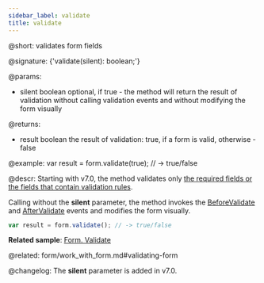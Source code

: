 ```yaml
---
sidebar_label: validate
title: validate
---          
```


@short: validates form fields

@signature: {'validate(silent): boolean;'}

@params:
- silent    boolean     optional, if true - the method will return the result of validation without calling validation events and without modifying the form visually

@returns:
- result	boolean 	the result of validation: true, if a form is valid, otherwise - false

@example:
var result = form.validate(true); // -> true/false

@descr:
Starting with v7.0, the method validates only [the required fields or the fields that contain validation rules](form/work_with_form.md#validatingform).

Calling without the **silent** parameter, the method invokes the [BeforeValidate](form/api/form_beforevalidate_event.md) and [AfterValidate](form/api/form_aftervalidate_event.md) events and modifies the form visually.

~~~js
var result = form.validate(); // -> true/false
~~~

**Related sample**: [Form. Validate](https://snippet.dhtmlx.com/pmz0zk16)

@related:
form/work_with_form.md#validating-form

@changelog:
The **silent** parameter is added in v7.0.
